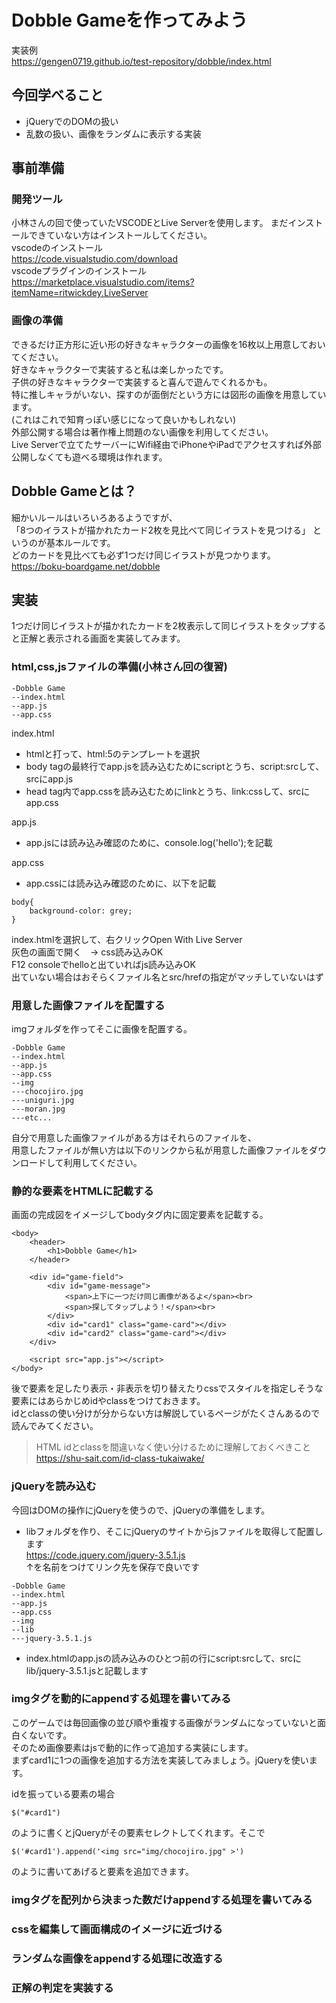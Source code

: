 # Dobble Gameを作ってみよう
実装例  
https://gengen0719.github.io/test-repository/dobble/index.html

## 今回学べること
- jQueryでのDOMの扱い
- 乱数の扱い、画像をランダムに表示する実装

## 事前準備
### 開発ツール
小林さんの回で使っていたVSCODEとLive Serverを使用します。
まだインストールできていない方はインストールしてください。  
vscodeのインストール  
https://code.visualstudio.com/download  
vscodeプラグインのインストール  
https://marketplace.visualstudio.com/items?itemName=ritwickdey.LiveServer  
  
### 画像の準備
できるだけ正方形に近い形の好きなキャラクターの画像を16枚以上用意しておいてください。  
好きなキャラクターで実装すると私は楽しかったです。  
子供の好きなキャラクターで実装すると喜んで遊んでくれるかも。  
特に推しキャラがいない、探すのが面倒だという方には図形の画像を用意しています。  
(これはこれで知育っぽい感じになって良いかもしれない)  
外部公開する場合は著作権上問題のない画像を利用してください。  
Live Serverで立てたサーバーにWifi経由でiPhoneやiPadでアクセスすれば外部公開しなくても遊べる環境は作れます。  

## Dobble Gameとは？
細かいルールはいろいろあるようですが、  
「8つのイラストが描かれたカード2枚を見比べて同じイラストを見つける」
というのが基本ルールです。  
どのカードを見比べても必ず1つだけ同じイラストが見つかります。  
https://boku-boardgame.net/dobble  

## 実装
1つだけ同じイラストが描かれたカードを2枚表示して同じイラストをタップすると正解と表示される画面を実装してみます。  

### html,css,jsファイルの準備(小林さん回の復習)
```
-Dobble Game
--index.html
--app.js
--app.css
```
index.html  
- htmlと打って、html:5のテンプレートを選択
- body tagの最終行でapp.jsを読み込むためにscriptとうち、script:srcして、srcにapp.js
- head tag内でapp.cssを読み込むためにlinkとうち、link:cssして、srcにapp.css  
  
app.js   
- app.jsには読み込み確認のために、console.log('hello');を記載  
  
app.css   
- app.cssには読み込み確認のために、以下を記載  
  
```
body{
    background-color: grey;
}
```
index.htmlを選択して、右クリックOpen With Live Server  
灰色の画面で開く　-> css読み込みOK  
F12 consoleでhelloと出ていればjs読み込みOK  
出ていない場合はおそらくファイル名とsrc/hrefの指定がマッチしていないはず  

### 用意した画像ファイルを配置する
imgフォルダを作ってそこに画像を配置する。  
```
-Dobble Game
--index.html
--app.js
--app.css
--img
---chocojiro.jpg
---uniguri.jpg
---moran.jpg
---etc...
```
自分で用意した画像ファイルがある方はそれらのファイルを、  
用意したファイルが無い方は以下のリンクから私が用意した画像ファイルをダウンロードして利用してください。  

### 静的な要素をHTMLに記載する
画面の完成図をイメージしてbodyタグ内に固定要素を記載する。  
```
<body>
    <header>        
        <h1>Dobble Game</h1>
    </header>
    
    <div id="game-field">
        <div id="game-message">
            <span>上下に一つだけ同じ画像があるよ</span><br>
            <span>探してタップしよう！</span><br>
        </div>
        <div id="card1" class="game-card"></div>
        <div id="card2" class="game-card"></div>
    </div>
    
    <script src="app.js"></script>
</body>
```
後で要素を足したり表示・非表示を切り替えたりcssでスタイルを指定しそうな要素にはあらかじめidやclassをつけておきます。  
idとclassの使い分けが分からない方は解説しているページがたくさんあるので読んでみてください。  
> HTML idとclassを間違いなく使い分けるために理解しておくべきこと  
> https://shu-sait.com/id-class-tukaiwake/  

### jQueryを読み込む
今回はDOMの操作にjQueryを使うので、jQueryの準備をします。
- libフォルダを作り、そこにjQueryのサイトからjsファイルを取得して配置します  
https://code.jquery.com/jquery-3.5.1.js  
↑を名前をつけてリンク先を保存で良いです  

```
-Dobble Game
--index.html
--app.js
--app.css
--img
--lib
---jquery-3.5.1.js
```
- index.htmlのapp.jsの読み込みのひとつ前の行にscript:srcして、srcにlib/jquery-3.5.1.jsと記載します  

### imgタグを動的にappendする処理を書いてみる
このゲームでは毎回画像の並び順や重複する画像がランダムになっていないと面白くないです。  
そのため画像要素はjsで動的に作って追加する実装にします。  
まずcard1に1つの画像を追加する方法を実装してみましょう。jQueryを使います。  
  
idを振っている要素の場合  
```
$("#card1")
```
のように書くとjQueryがその要素セレクトしてくれます。そこで
```
$('#card1').append('<img src="img/chocojiro.jpg" >')
```
のように書いてあげると要素を追加できます。  


### imgタグを配列から決まった数だけappendする処理を書いてみる

### cssを編集して画面構成のイメージに近づける

### ランダムな画像をappendする処理に改造する

### 正解の判定を実装する
